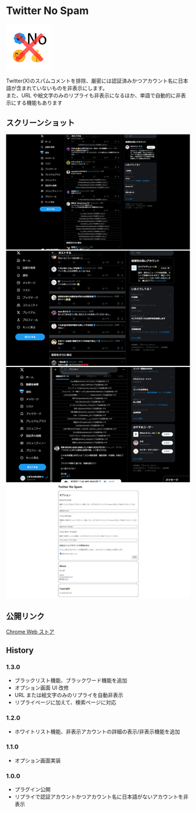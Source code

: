 # Twitter No Spam

![icon](icon128.png)

Twitter(X)のスパムコメントを排除、厳密には認証済みかつアカウント名に日本語が含まれていないものを非表示にします。  
また、URL や絵文字のみのリプライも非表示になるほか、単語で自動的に非表示にする機能もあります

## スクリーンショット

![動作画面のスクリーンショット](/screenshot.png)
![動作画面のスクリーンショット2](/screenshot2.png)
![動作画面のスクリーンショット3](/screenshot3.png)
![オプション画面のスクリーンショット](/screenshot4.png)

## 公開リンク

[Chrome Web ストア](https://chromewebstore.google.com/detail/twitter-no-spam/pohkfjndbakfgfaffloiecnfkaaggdbh?hl=ja)

## History

### 1.3.0

- ブラックリスト機能、ブラックワード機能を追加
- オプション画面 UI 改修
- URL または絵文字のみのリプライを自動非表示
- リプライページに加えて、検索ページに対応

### 1.2.0

- ホワイトリスト機能、非表示アカウントの詳細の表示/非表示機能を追加

### 1.1.0

- オプション画面実装

### 1.0.0

- プラグイン公開
- リプライで認証アカウントかつアカウント名に日本語がないアカウントを非表示
